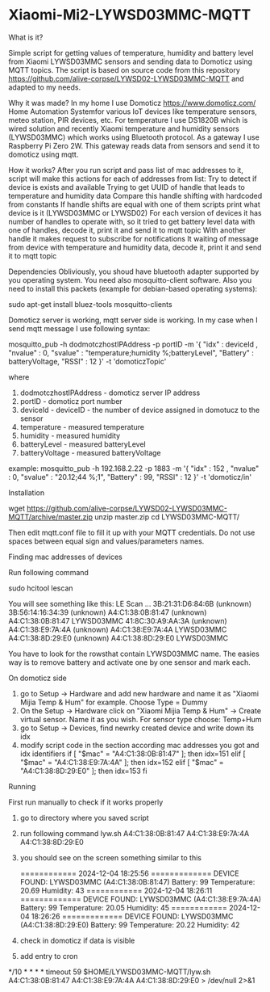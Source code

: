 # Xiaomi-Mi2-LYWSD03MMC-MQTT
What is it?

Simple script for getting values of temperature, humidity and battery level from Xiaomi LYWSD03MMC sensors and sending data to Domoticz using MQTT topics. The script is based on source code from this repository https://github.com/alive-corpse/LYWSD02-LYWSD03MMC-MQTT and adapted to my needs.

Why it was made?
In my home I use Domoticz https://www.domoticz.com/ Home Automation Systemfor various IoT devices like temperature sensors, meteo station, PIR devices, etc. For temperature I use DS1820B which is wired solution and recently Xiaomi temperature and humidity sensors (LYWSD03MMC) which works using Bluetooth protocol. As a gateway I use Raspberry Pi Zero 2W. This gateway reads data from sensors and send it to domoticz using mqtt. 

How it works?
After you run script and pass list of mac addresses to it, script will make this actions for each of addresses from list:
Try to detect if device is exists and available
Trying to get UUID of handle that leads to temperature and humidity data
Compare this handle shifting with hardcoded from constants
If handle shifts are equal with one of them scripts print what device is it (LYWSD03MMC or LYWSD02)
For each version of devices it has number of handles to operate with, so it tried to get battery level data with one of handles, decode it, print it and send it to mqtt topic
With another handle it makes request to subscribe for notifications
It waiting of message from device with temperature and humidity data, decode it, print it and send it to mqtt topic

Dependencies
Obliviously, you shoud have bluetooth adapter supported by you operating system. You need also mosquitto-client software. Also you need to install this packets (example for debian-based operating systems):

sudo apt-get install bluez-tools mosquitto-clients

Domoticz server is working, mqtt server side is working. 
In my case when I send mqtt message I use following syntax:

mosquitto_pub -h dodmotczhostIPAddress -p portID -m '{ "idx" : deviceId , "nvalue" : 0, "svalue" : "temperature;humidity %;batteryLevel", "Battery" : batteryVoltage, "RSSI" : 12 }' -t 'domoticzTopic'

where
1. dodmotczhostIPAddress - domoticz server IP address
2. portID - domoticz port number
3. deviceId - deviceID - the number of device assigned in domotucz to the sensor
4. temperature - measured temperature
5. humidity - measured humidity
6. batteryLevel - measured batteryLevel
7. batteryVoltage - measured batteryVoltage

example: 
mosquitto_pub -h 192.168.2.22 -p 1883 -m '{ "idx" : 152 , "nvalue" : 0, "svalue" : "20.12;44 %;1", "Battery" : 99, "RSSI" : 12 }' -t 'domoticz/in'

Installation

wget https://github.com/alive-corpse/LYWSD02-LYWSD03MMC-MQTT/archive/master.zip
unzip master.zip
cd LYWSD03MMC-MQTT/

Then edit mqtt.conf file to fill it up with your MQTT credentials. Do not use spaces between equal sign and values/parameters names.

Finding mac addresses of devices

Run following command

sudo hcitool lescan

You will see something like this:
LE Scan ...
3B:21:31:D6:84:6B (unknown)
3B:56:14:16:34:39 (unknown)
A4:C1:38:0B:81:47 (unknown)
A4:C1:38:0B:81:47 LYWSD03MMC
41:8C:30:A9:AA:3A (unknown)
A4:C1:38:E9:7A:4A (unknown)
A4:C1:38:E9:7A:4A LYWSD03MMC
A4:C1:38:8D:29:E0 (unknown)
A4:C1:38:8D:29:E0 LYWSD03MMC

You have to look for the rowsthat contain LYWSD03MMC name. The easies way is to remove battery and activate one by one sensor and mark each. 

On domoticz side
1. go to Setup -> Hardware and add new hardware and name it as "Xiaomi Mijia Temp & Hum" for example. Choose Type = Dummy
2. On the Setup -> Hardware click on "Xiaomi Mijia Temp & Hum" -> Create virtual sensor. Name it as you wish. For sensor type choose: Temp+Hum
3. go to Setup -> Devices, find newrky created device and write down its idx
4. modify script code in the section according mac addresses you got and idx identifiers
  if [ "$mac" = "A4:C1:38:0B:81:47" ]; then
    idx=151
  elif [ "$mac" = "A4:C1:38:E9:7A:4A" ]; then
    idx=152
  elif [ "$mac" = "A4:C1:38:8D:29:E0" ]; then
    idx=153
  fi

Running

First run manually to check if it works properly
1. go to directory where you saved script
2. run following command
   lyw.sh A4:C1:38:0B:81:47 A4:C1:38:E9:7A:4A A4:C1:38:8D:29:E0
3. you should see on the screen something similar to this

   ============ 2024-12-04 18:25:56 =============
   DEVICE FOUND: LYWSD03MMC (A4:C1:38:0B:81:47)
   Battery: 99
   Temperature: 20.69
   Humidity: 43
   ============ 2024-12-04 18:26:11 =============
   DEVICE FOUND: LYWSD03MMC (A4:C1:38:E9:7A:4A)
   Battery: 99
   Temperature: 20.05
   Humidity: 45
   ============ 2024-12-04 18:26:26 =============
   DEVICE FOUND: LYWSD03MMC (A4:C1:38:8D:29:E0)
   Battery: 99
   Temperature: 20.22
   Humidity: 42
4. check in domoticz if data is visible
5. add entry to cron
   
  */10 * * * * timeout 59 $HOME/LYWSD03MMC-MQTT/lyw.sh A4:C1:38:0B:81:47 A4:C1:38:E9:7A:4A A4:C1:38:8D:29:E0 > /dev/null 2>&1
